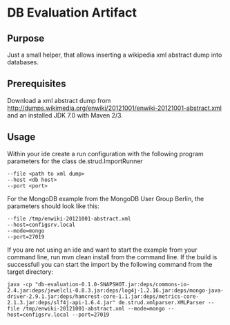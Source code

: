 # DB Evaluation Artifact

## Purpose

Just a small helper, that allows inserting a wikipedia xml abstract dump into databases.

## Prerequisites

Download a xml abstract dump from http://dumps.wikimedia.org/enwiki/20121001/enwiki-20121001-abstract.xml and an installed JDK 7.0 with Maven 2/3.

## Usage

Within your ide create a run configuration with the following program parameters for the class de.strud.ImportRunner
```
--file <path to xml dump> 
--host <db host> 
--port <port>
```

For the MongoDB example from the MongoDB User Group Berlin, the parameters should look like this:

```
--file /tmp/enwiki-20121001-abstract.xml 
--host=configsrv.local
--mode=mongo
--port=27019
```

If you are not using an ide and want to start the example from your command line, run mvn clean install from the command line. If the build is successfull you can start the import by the following command from the target directory:

```
java -cp "db-evaluation-0.1.0-SNAPSHOT.jar:deps/commons-io-2.4.jar:deps/jewelcli-0.8.3.jar:deps/log4j-1.2.16.jar:deps/mongo-java-driver-2.9.1.jar:deps/hamcrest-core-1.1.jar:deps/metrics-core-2.1.3.jar:deps/slf4j-api-1.6.4.jar" de.strud.xmlparser.XMLParser --file /tmp/enwiki-20121001-abstract.xml --mode=mongo --host=configsrv.local --port=27019
```

